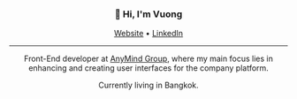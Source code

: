 <h3 align="center">👋 Hi, I'm Vuong</h3>

<p align="center">
  <a href="http://vuongtran.co/" target="_blank" rel="noreferrer">Website</a> •
  <a href="https://www.linkedin.com/in/vuongtran90" target="_blank" rel="noreferrer">LinkedIn</a>
</p>

---

<p align="center">Front-End developer at <a href="https://anymindgroup.com/" target="_blank" rel="noreferrer">AnyMind Group</a>, where my main focus lies in enhancing and creating user interfaces for the company platform.</p>

<p align="center">Currently living in Bangkok.</p>
